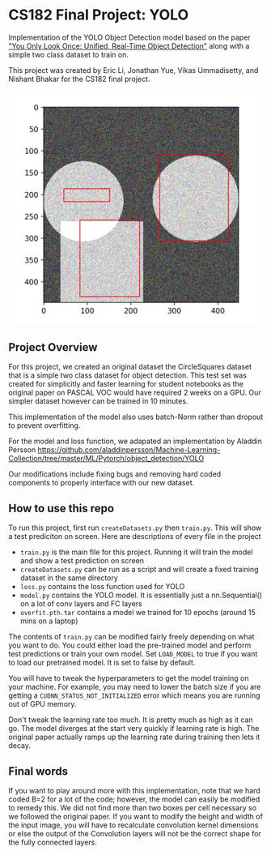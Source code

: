 # CS182 Final Project: YOLO

Implementation of the YOLO Object Detection model based on the paper ["You Only Look Once: Unified, Real-Time Object Detection"](https://arxiv.org/abs/1506.02640) along with a simple two class dataset to train on.

This project was created by Eric Li, Jonathan Yue, Vikas Ummadisetty, and Nishant Bhakar
for the CS182 final project.

![alt text](./yoloV1test.PNG "title")

## Project Overview

For this project, we created an original dataset the CircleSquares dataset that is a simple two class dataset for object detection. This test set was created for simplicitly and faster learning for student notebooks as the original paper on PASCAL VOC would have required 2 weeks on a GPU. Our simpler dataset however can be trained in 10 minutes. 

This implementation of the model also uses batch-Norm rather than dropout to prevent overfitting.

For the model and loss function, we adapated an implementation by Aladdin Persson https://github.com/aladdinpersson/Machine-Learning-Collection/tree/master/ML/Pytorch/object_detection/YOLO

Our modifications include fixing bugs and removing hard coded components to properly interface with our new dataset. 

## How to use this repo

To run this project, first run `createDatasets.py` then `train.py`. This will show a test prediciton on screen. Here are descriptions of every file in the project

* `train.py` is the main file for this project. Running it will train the model and show a test prediction on screen
* `createDatasets.py` can be run as a script and will create a fixed training dataset in the same directory
* `loss.py` contains the loss function used for YOLO
* `model.py` contains the YOLO model. It is essentially just a nn.Sequential() on a lot of conv layers and FC layers
* `overfit.pth.tar` contains a model we trained for 10 epochs (around 15 mins on a laptop)

The contents of `train.py` can be modified fairly freely depending on what you want to do. You could either load the pre-trained model and perform test predictions or train your own model. Set `LOAD_MODEL` to true if you want to load our pretrained model. It is set to false by default.

You will have to tweak the hyperparameters to get the model training on your machine. For example, you may need to lower the batch size if you are getting a `CUDNN_STATUS_NOT_INITIALIZED` error which means you are running out of GPU memory.

Don't tweak the learning rate too much. It is pretty much as high as it can go. The model diverges at the start very quickly if learning rate is high. The original paper actually ramps up the learning rate during training then lets it decay.

## Final words
If you want to play around more with this implementation, note that we hard coded B=2 for a lot of the code; however, the model can easily be modified to remedy this. We did not find more than two boxes per cell necessary so we followed the original paper. If you want to modify the height and width of the input image, you will have to recalculate convolution kernel dimensions or else the output of the Convolution layers will not be the correct shape for the fully connected layers.